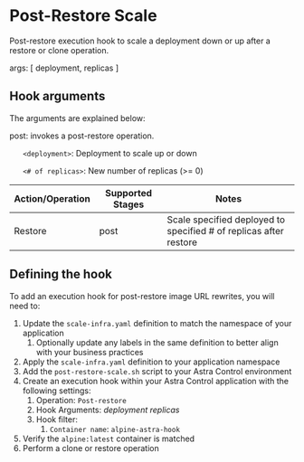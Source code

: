 # Post-Restore Scale

Post-restore execution hook to scale a deployment down or up after a restore or clone operation.

args: [ deployment, replicas ]

## Hook arguments

The arguments are explained below:

post: invokes a post-restore operation.

&nbsp;&nbsp;&nbsp;&nbsp;&nbsp;&nbsp;`<deployment>`: Deployment to scale up or down

&nbsp;&nbsp;&nbsp;&nbsp;&nbsp;&nbsp;`<# of replicas>`: New number of replicas (>= 0) 

| Action/Operation | Supported Stages |                 Notes                                             |
| -----------------|------------------|-------------------------------------------------------------------|
| Restore          | post             | Scale specified deployed to specified # of replicas after restore |

## Defining the hook

To add an execution hook for post-restore image URL rewrites, you will need to:

1. Update the `scale-infra.yaml` definition to match the namespace of your application
    1. Optionally update any labels in the same definition to better align with your business practices
1. Apply the `scale-infra.yaml` definition to your application namespace
1. Add the `post-restore-scale.sh` script to your Astra Control environment
1. Create an execution hook within your Astra Control application with the following settings:
    1. Operation: `Post-restore`
    1. Hook Arguments: *deployment* *replicas*
    1. Hook filter:
        1. `Container name`: `alpine-astra-hook`
1. Verify the `alpine:latest` container is matched
1. Perform a clone or restore operation
